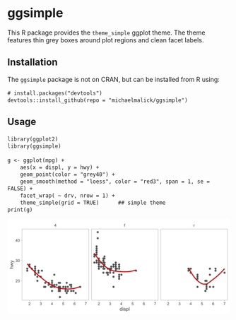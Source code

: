 # ggsimple

This R package provides the `theme_simple` ggplot theme. The theme features thin
grey boxes around plot regions and clean facet labels.


## Installation
The `ggsimple` package is not on CRAN, but can be installed from R using:

    # install.packages("devtools")
    devtools::install_github(repo = "michaelmalick/ggsimple")


## Usage

```
library(ggplot2)
library(ggsimple)

g <- ggplot(mpg) +
    aes(x = displ, y = hwy) +
    geom_point(color = "grey40") +
    geom_smooth(method = "loess", color = "red3", span = 1, se = FALSE) +
    facet_wrap( ~ drv, nrow = 1) +
    theme_simple(grid = TRUE)      ## simple theme
print(g)
```

<img src="man/figures/img.png" width="672" />
